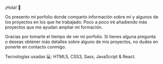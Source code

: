 ¡Hola! 👋

Os presento mi porfolio donde comparto información sobre mí y algunos de los proyectos en los que he trabajado.
Poco a poco iré añadiendo más proyectos que me ayudan ampliar mi formación.

Gracias por tomarte el tiempo de ver mi porfolio. Si tienes alguna pregunta o deseas obtener más detalles sobre alguno de mis proyectos, no dudes en ponerte en contacto conmigo.

Tecnologías usadas 💻:
HTML5, CSS3, Sass, JavaScript & React.

